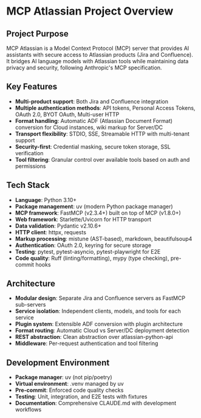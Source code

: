 # MCP Atlassian Project Overview

## Project Purpose
MCP Atlassian is a Model Context Protocol (MCP) server that provides AI assistants with secure access to Atlassian products (Jira and Confluence). It bridges AI language models with Atlassian tools while maintaining data privacy and security, following Anthropic's MCP specification.

## Key Features
- **Multi-product support**: Both Jira and Confluence integration
- **Multiple authentication methods**: API tokens, Personal Access Tokens, OAuth 2.0, BYOT OAuth, Multi-user HTTP
- **Format handling**: Automatic ADF (Atlassian Document Format) conversion for Cloud instances, wiki markup for Server/DC
- **Transport flexibility**: STDIO, SSE, Streamable HTTP with multi-tenant support
- **Security-first**: Credential masking, secure token storage, SSL verification
- **Tool filtering**: Granular control over available tools based on auth and permissions

## Tech Stack
- **Language**: Python 3.10+
- **Package management**: uv (modern Python package manager)
- **MCP framework**: FastMCP (v2.3.4+) built on top of MCP (v1.8.0+)
- **Web framework**: Starlette/Uvicorn for HTTP transport
- **Data validation**: Pydantic v2.10.6+
- **HTTP client**: httpx, requests
- **Markup processing**: mistune (AST-based), markdown, beautifulsoup4
- **Authentication**: OAuth 2.0, keyring for secure storage
- **Testing**: pytest, pytest-asyncio, pytest-playwright for E2E
- **Code quality**: Ruff (linting/formatting), mypy (type checking), pre-commit hooks

## Architecture
- **Modular design**: Separate Jira and Confluence servers as FastMCP sub-servers
- **Service isolation**: Independent clients, models, and tools for each service
- **Plugin system**: Extensible ADF conversion with plugin architecture
- **Format routing**: Automatic Cloud vs Server/DC deployment detection
- **REST abstraction**: Clean abstraction over atlassian-python-api
- **Middleware**: Per-request authentication and tool filtering

## Development Environment
- **Package manager**: uv (not pip/poetry)
- **Virtual environment**: .venv managed by uv
- **Pre-commit**: Enforced code quality checks
- **Testing**: Unit, integration, and E2E tests with fixtures
- **Documentation**: Comprehensive CLAUDE.md with development workflows